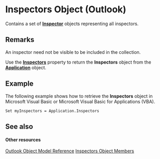 
# Inspectors Object (Outlook)

Contains a set of  **[Inspector](d7384756-669c-0549-1032-c3b864187994.md)** objects representing all inspectors.


## Remarks

 An inspector need not be visible to be included in the collection.

Use the  **[Inspectors](c2dde847-d033-90e3-30d2-62ff375d6843.md)** property to return the **Inspectors** object from the **[Application](797003e7-ecd1-eccb-eaaf-32d6ddde8348.md)** object.


## Example

The following example shows how to retrieve the  **Inspectors** object in Microsoft Visual Basic or Microsoft Visual Basic for Applications (VBA).


```
Set myInspectors = Application.Inspectors
```


## See also


#### Other resources


[Outlook Object Model Reference](http://msdn.microsoft.com/library/73221b13-d8d8-99b8-3394-b95dbbfd5ddc%28Office.15%29.aspx)
[Inspectors Object Members](897aab77-650a-6f0a-7599-5487bec45448.md)
